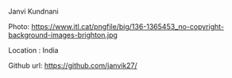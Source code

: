 Janvi Kundnani

Photo: https://www.itl.cat/pngfile/big/136-1365453_no-copyright-background-images-brighton.jpg

Location : India

Github url: https://github.com/janvik27/
